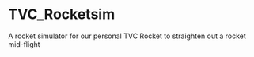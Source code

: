 # TVC_Rocketsim
A rocket simulator for our personal TVC Rocket to straighten out a rocket mid-flight
